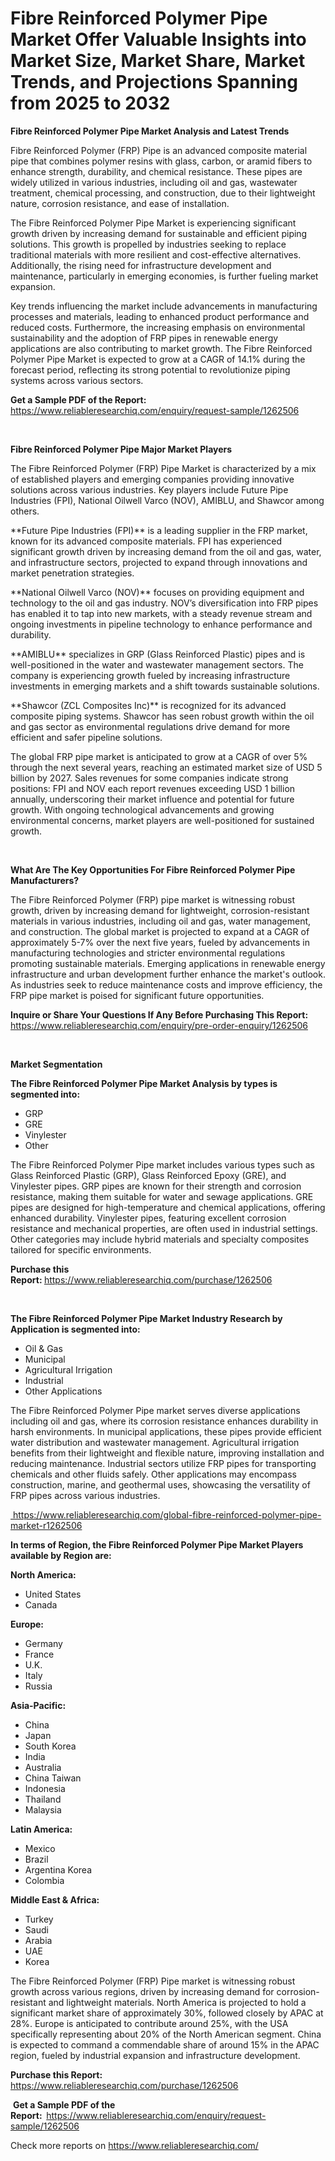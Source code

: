 <p><h1>Fibre Reinforced Polymer Pipe Market Offer Valuable Insights into Market Size, Market Share, Market Trends, and Projections Spanning from 2025 to 2032</h1></p><p><strong>Fibre Reinforced Polymer Pipe Market Analysis and Latest Trends</strong></p>
<p><p>Fibre Reinforced Polymer (FRP) Pipe is an advanced composite material pipe that combines polymer resins with glass, carbon, or aramid fibers to enhance strength, durability, and chemical resistance. These pipes are widely utilized in various industries, including oil and gas, wastewater treatment, chemical processing, and construction, due to their lightweight nature, corrosion resistance, and ease of installation.</p><p>The Fibre Reinforced Polymer Pipe Market is experiencing significant growth driven by increasing demand for sustainable and efficient piping solutions. This growth is propelled by industries seeking to replace traditional materials with more resilient and cost-effective alternatives. Additionally, the rising need for infrastructure development and maintenance, particularly in emerging economies, is further fueling market expansion.</p><p>Key trends influencing the market include advancements in manufacturing processes and materials, leading to enhanced product performance and reduced costs. Furthermore, the increasing emphasis on environmental sustainability and the adoption of FRP pipes in renewable energy applications are also contributing to market growth. The Fibre Reinforced Polymer Pipe Market is expected to grow at a CAGR of 14.1% during the forecast period, reflecting its strong potential to revolutionize piping systems across various sectors.</p></p>
<p><strong>Get a Sample PDF of the Report:&nbsp;</strong> <a href="https://www.reliableresearchiq.com/enquiry/request-sample/1262506?utm_campaign=2101&utm_medium=2&utm_source=Github&utm_content=ia&utm_term=02022025&utm_id=fibre-reinforced-polymer-pipe">https://www.reliableresearchiq.com/enquiry/request-sample/1262506</a></p>
<p>&nbsp;</p>
<p><strong>Fibre Reinforced Polymer Pipe Major Market Players</strong></p>
<p><p>The Fibre Reinforced Polymer (FRP) Pipe Market is characterized by a mix of established players and emerging companies providing innovative solutions across various industries. Key players include Future Pipe Industries (FPI), National Oilwell Varco (NOV), AMIBLU, and Shawcor among others.</p><p>**Future Pipe Industries (FPI)** is a leading supplier in the FRP market, known for its advanced composite materials. FPI has experienced significant growth driven by increasing demand from the oil and gas, water, and infrastructure sectors, projected to expand through innovations and market penetration strategies.</p><p>**National Oilwell Varco (NOV)** focuses on providing equipment and technology to the oil and gas industry. NOV’s diversification into FRP pipes has enabled it to tap into new markets, with a steady revenue stream and ongoing investments in pipeline technology to enhance performance and durability.</p><p>**AMIBLU** specializes in GRP (Glass Reinforced Plastic) pipes and is well-positioned in the water and wastewater management sectors. The company is experiencing growth fueled by increasing infrastructure investments in emerging markets and a shift towards sustainable solutions.</p><p>**Shawcor (ZCL Composites Inc)** is recognized for its advanced composite piping systems. Shawcor has seen robust growth within the oil and gas sector as environmental regulations drive demand for more efficient and safer pipeline solutions.</p><p>The global FRP pipe market is anticipated to grow at a CAGR of over 5% through the next several years, reaching an estimated market size of USD 5 billion by 2027. Sales revenues for some companies indicate strong positions: FPI and NOV each report revenues exceeding USD 1 billion annually, underscoring their market influence and potential for future growth. With ongoing technological advancements and growing environmental concerns, market players are well-positioned for sustained growth.</p></p>
<p>&nbsp;</p>
<p><strong>What Are The Key Opportunities For Fibre Reinforced Polymer Pipe Manufacturers?</strong></p>
<p><p>The Fibre Reinforced Polymer (FRP) pipe market is witnessing robust growth, driven by increasing demand for lightweight, corrosion-resistant materials in various industries, including oil and gas, water management, and construction. The global market is projected to expand at a CAGR of approximately 5-7% over the next five years, fueled by advancements in manufacturing technologies and stricter environmental regulations promoting sustainable materials. Emerging applications in renewable energy infrastructure and urban development further enhance the market's outlook. As industries seek to reduce maintenance costs and improve efficiency, the FRP pipe market is poised for significant future opportunities.</p></p>
<p><strong>Inquire or Share Your Questions If Any Before Purchasing This Report:</strong> <a href="https://www.reliableresearchiq.com/enquiry/pre-order-enquiry/1262506?utm_campaign=2101&utm_medium=2&utm_source=Github&utm_content=ia&utm_term=02022025&utm_id=fibre-reinforced-polymer-pipe">https://www.reliableresearchiq.com/enquiry/pre-order-enquiry/1262506</a></p>
<p>&nbsp;</p>
<p><strong>Market Segmentation</strong></p>
<p><strong>The Fibre Reinforced Polymer Pipe Market Analysis by types is segmented into:</strong></p>
<p><ul><li>GRP</li><li>GRE</li><li>Vinylester</li><li>Other</li></ul></p>
<p><p>The Fibre Reinforced Polymer Pipe market includes various types such as Glass Reinforced Plastic (GRP), Glass Reinforced Epoxy (GRE), and Vinylester pipes. GRP pipes are known for their strength and corrosion resistance, making them suitable for water and sewage applications. GRE pipes are designed for high-temperature and chemical applications, offering enhanced durability. Vinylester pipes, featuring excellent corrosion resistance and mechanical properties, are often used in industrial settings. Other categories may include hybrid materials and specialty composites tailored for specific environments.</p></p>
<p><strong>Purchase this Report:&nbsp;</strong><a href="https://www.reliableresearchiq.com/purchase/1262506?utm_campaign=2101&utm_medium=2&utm_source=Github&utm_content=ia&utm_term=02022025&utm_id=fibre-reinforced-polymer-pipe">https://www.reliableresearchiq.com/purchase/1262506</a></p>
<p>&nbsp;</p>
<p><strong>The Fibre Reinforced Polymer Pipe Market Industry Research by Application is segmented into:</strong></p>
<p><ul><li>Oil & Gas</li><li>Municipal</li><li>Agricultural Irrigation</li><li>Industrial</li><li>Other Applications</li></ul></p>
<p><p>The Fibre Reinforced Polymer Pipe market serves diverse applications including oil and gas, where its corrosion resistance enhances durability in harsh environments. In municipal applications, these pipes provide efficient water distribution and wastewater management. Agricultural irrigation benefits from their lightweight and flexible nature, improving installation and reducing maintenance. Industrial sectors utilize FRP pipes for transporting chemicals and other fluids safely. Other applications may encompass construction, marine, and geothermal uses, showcasing the versatility of FRP pipes across various industries.</p></p>
<p><a href="https://www.reliableresearchiq.com/global-fibre-reinforced-polymer-pipe-market-r1262506?utm_campaign=2101&utm_medium=2&utm_source=Github&utm_content=ia&utm_term=02022025&utm_id=fibre-reinforced-polymer-pipe">&nbsp;https://www.reliableresearchiq.com/global-fibre-reinforced-polymer-pipe-market-r1262506</a></p>
<p><strong>In terms of Region, the Fibre Reinforced Polymer Pipe Market Players available by Region are:</strong></p>
<p>
    <p> <strong> North America: </strong>
        <ul>
            <li>United States</li>
            <li>Canada</li>
        </ul>
        </p> 
    <p> <strong> Europe: </strong>
        <ul>
            <li>Germany</li>
            <li>France</li>
            <li>U.K.</li>
            <li>Italy</li>
            <li>Russia</li>
        </ul>
        </p> 
    <p> <strong> Asia-Pacific: </strong>
        <ul>
            <li>China</li>
            <li>Japan</li>
            <li>South Korea</li>
            <li>India</li>
            <li>Australia</li>
            <li>China Taiwan</li>
            <li>Indonesia</li>
            <li>Thailand</li>
            <li>Malaysia</li>
        </ul>
        </p> 
    <p> <strong> Latin America: </strong>
        <ul>
            <li>Mexico</li>
            <li>Brazil</li>
            <li>Argentina Korea</li>
            <li>Colombia</li>
        </ul>
        </p> 
    <p> <strong> Middle East & Africa: </strong>
        <ul>
            <li>Turkey</li>
            <li>Saudi</li>
            <li>Arabia</li>
            <li>UAE</li>
            <li>Korea</li>
        </ul>
    </p>
    </p>
<p><p>The Fibre Reinforced Polymer (FRP) Pipe market is witnessing robust growth across various regions, driven by increasing demand for corrosion-resistant and lightweight materials. North America is projected to hold a significant market share of approximately 30%, followed closely by APAC at 28%. Europe is anticipated to contribute around 25%, with the USA specifically representing about 20% of the North American segment. China is expected to command a commendable share of around 15% in the APAC region, fueled by industrial expansion and infrastructure development.</p></p>
<p><strong>Purchase this Report: </strong><a href="https://www.reliableresearchiq.com/purchase/1262506?utm_campaign=2101&utm_medium=2&utm_source=Github&utm_content=ia&utm_term=02022025&utm_id=fibre-reinforced-polymer-pipe">https://www.reliableresearchiq.com/purchase/1262506</a></p>
<p>&nbsp;<strong>Get a Sample PDF of the Report:&nbsp;&nbsp;</strong><a href="https://www.reliableresearchiq.com/enquiry/request-sample/1262506?utm_campaign=2101&utm_medium=2&utm_source=Github&utm_content=ia&utm_term=02022025&utm_id=fibre-reinforced-polymer-pipe">https://www.reliableresearchiq.com/enquiry/request-sample/1262506</a></p>
<p><strong></strong></p>
<p>Check more reports on <a href="https://www.reliableresearchiq.com/?utm_campaign=2101&utm_medium=2&utm_source=Github&utm_content=ia&utm_term=02022025&utm_id=fibre-reinforced-polymer-pipe">https://www.reliableresearchiq.com/</a></p>
